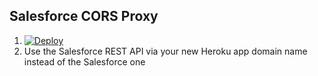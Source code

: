 Salesforce CORS Proxy
---------------------

1. [![Deploy](https://www.herokucdn.com/deploy/button.svg)](https://heroku.com/deploy)
2. Use the Salesforce REST API via your new Heroku app domain name instead of the Salesforce one